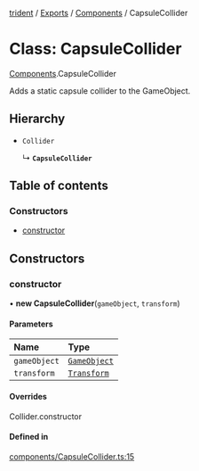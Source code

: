 [trident](../README.md) / [Exports](../modules.md) / [Components](../modules/Components.md) / CapsuleCollider

# Class: CapsuleCollider

[Components](../modules/Components.md).CapsuleCollider

Adds a static capsule collider to the GameObject.

## Hierarchy

- `Collider`

  ↳ **`CapsuleCollider`**

## Table of contents

### Constructors

- [constructor](Components.CapsuleCollider.md#constructor)

## Constructors

### constructor

• **new CapsuleCollider**(`gameObject`, `transform`)

#### Parameters

| Name | Type |
| :------ | :------ |
| `gameObject` | [`GameObject`](GameObject.md) |
| `transform` | [`Transform`](Components.Transform.md) |

#### Overrides

Collider.constructor

#### Defined in

[components/CapsuleCollider.ts:15](https://github.com/AIFanatic/Trident/blob/b94bc4e/src/components/CapsuleCollider.ts#L15)
